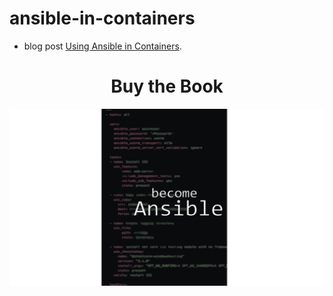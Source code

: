 # ansible-in-containers

- blog post [Using Ansible in Containers]().


<h1 style="text-align:center">Buy the Book</h1>

[![become-ansible](img/become-ansible-book.png "become-ansible")](https://gum.co/become-ansible)